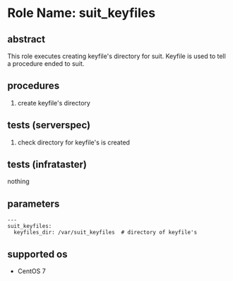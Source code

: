 # Role Name: suit_keyfiles

## abstract
This role executes creating keyfile's directory for suit. Keyfile is used to tell a procedure ended to suit.

## procedures
1. create keyfile's directory

## tests (serverspec)
1. check directory for keyfile's is created

## tests (infrataster)
nothing

## parameters
```
---
suit_keyfiles:
  keyfiles_dir: /var/suit_keyfiles  # directory of keyfile's
```

## supported os
* CentOS 7

